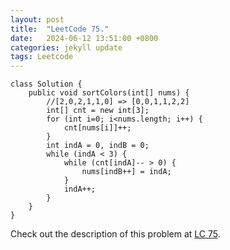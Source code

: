 ```yaml
---
layout: post
title:  "LeetCode 75."
date:   2024-06-12 13:51:00 +0800
categories: jekyll update
tags: Leetcode
---
```


```
class Solution {
    public void sortColors(int[] nums) {
        //[2,0,2,1,1,0] => [0,0,1,1,2,2]
        int[] cnt = new int[3];
        for (int i=0; i<nums.length; i++) {
            cnt[nums[i]]++;
        }
        int indA = 0, indB = 0;
        while (indA < 3) {
            while (cnt[indA]-- > 0) {
                nums[indB++] = indA;
            }
            indA++;
        }
    }
}
```

Check out the description of this problem at [LC 75][LC-75].

[LC-75]: https://leetcode.com/problemset/?search=75&page=1
